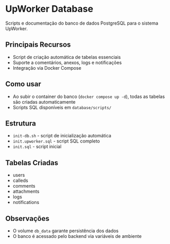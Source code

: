 # UpWorker Database

Scripts e documentação do banco de dados PostgreSQL para o sistema UpWorker.

## Principais Recursos
- Script de criação automática de tabelas essenciais
- Suporte a comentários, anexos, logs e notificações
- Integração via Docker Compose

## Como usar

- Ao subir o container do banco (`docker compose up -d`), todas as tabelas são criadas automaticamente
- Scripts SQL disponíveis em `database/scripts/`

## Estrutura
- `init-db.sh` - script de inicialização automática
- `init.upworker.sql` - script SQL completo
- `init.sql` - script inicial

## Tabelas Criadas
- users
- calleds
- comments
- attachments
- logs
- notifications

## Observações
- O volume `db_data` garante persistência dos dados
- O banco é acessado pelo backend via variáveis de ambiente
